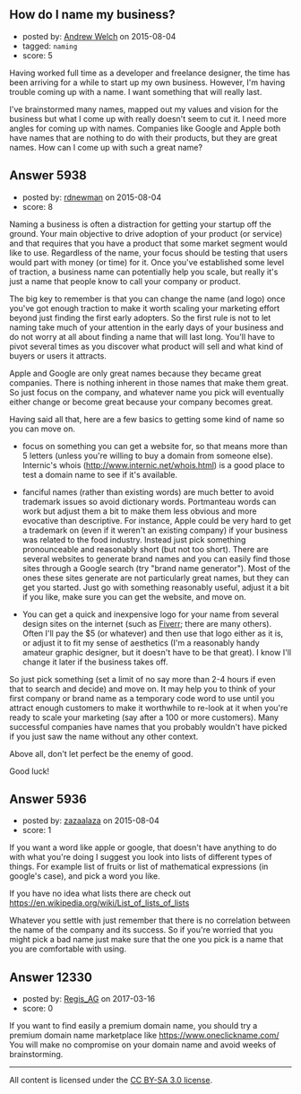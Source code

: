 ## How do I name my business?

- posted by: [Andrew Welch](https://stackexchange.com/users/112525/andrew-welch) on 2015-08-04
- tagged: `naming`
- score: 5

<p>Having worked full time as a developer and freelance designer, the time has been arriving for a while to start up my own business. However, I'm having trouble coming up with a name. I want something that will really last. </p>

<p>I've brainstormed many names, mapped out my values and vision for the business but what I come up with really doesn't seem to cut it. I need more angles for coming up with names. Companies like Google and Apple both have names that are nothing to do with their products, but they are great names. How can I come up with such a great name?</p>



## Answer 5938

- posted by: [rdnewman](https://stackexchange.com/users/3776977/rdnewman) on 2015-08-04
- score: 8

<p>Naming a business is often a distraction for getting your startup off the ground.  Your main objective to drive adoption of your product (or service) and that requires that you have a product that some market segment would like to use. Regardless of the name, your focus should be testing that users would part with money (or time) for it.   Once you've established some level of traction, a business name can potentially help you scale, but really it's just a name that people know to call your company or product.  </p>

<p>The big key to remember is that you can change the name (and logo) once you've got enough traction to make it worth scaling your marketing effort beyond just finding the first early adopters.  So the first rule is not to let naming take much of your attention in the early days of your business and do not worry at all about finding a name that will last long.  You'll have to pivot several times as you discover what product will sell and what kind of buyers or users it attracts.  </p>

<p>Apple and Google are only great names because they became great companies.  There is nothing inherent in those names that make them great.  So just focus on the company, and whatever name you pick will eventually either change or become great because your company becomes great.</p>

<p>Having said all that, here are a few basics to getting some kind of name so you can move on.</p>

<ul>
<li><p>focus on something you can get a website for, so that means more than
5 letters (unless you're willing to buy a domain from someone else). 
Internic's whois (<a href="http://www.internic.net/whois.html">http://www.internic.net/whois.html</a>) is a good
place to test a domain name to see if it's available.</p></li>
<li><p>fanciful names (rather than existing words) are much better to avoid trademark issues so avoid dictionary words.  Portmanteau words can work but adjust them a bit to make them less obvious and more evocative than descriptive. 
For instance, Apple could be very hard to get a trademark on (even if
it weren't an existing company) if your business was related to the
food industry.  Instead just pick something pronounceable and
reasonably short (but not too short).  There are several websites to
generate brand names and you can easily find those sites through a
Google search (try "brand name generator").  Most of the ones these sites generate are not particularly
great names, but they can get you started.  Just go with something
reasonably useful, adjust it a bit if you like, make sure you can get
the website, and move on.</p></li>
<li><p>You can get a quick and inexpensive logo for your name from several design sites on the internet (such as <a href="https://www.fiverr.com">Fiverr</a>; there are many
others).  Often I'll pay the $5 (or whatever) and then use that
logo either as it is, or adjust it to fit my sense of aesthetics (I'm a
reasonably handy amateur graphic designer, but it doesn't have to be
that great).  I know I'll change it later if the business takes off.</p></li>
</ul>

<p>So just pick something (set a limit of no say more than 2-4 hours if even that to search and decide) and move on.  It may help you to think of your first company or brand name as a temporary code word to use until you attract enough customers to make it worthwhile to re-look at it when you're ready to scale your marketing (say after a 100 or more customers).  Many successful companies have names that you probably wouldn't have picked if you just saw the name without any other context.</p>

<p>Above all, don't let perfect be the enemy of good.</p>

<p>Good luck!</p>



## Answer 5936

- posted by: [zazaalaza](https://stackexchange.com/users/4672194/zazaalaza) on 2015-08-04
- score: 1

<p>If you want a word like apple or google, that doesn't have anything to do with what you're doing I suggest you look into lists of different types of things. For example list of fruits or list of mathematical expressions (in google's case), and pick a word you like. </p>

<p>If you have no idea what lists there are check out <a href="https://en.wikipedia.org/wiki/List_of_lists_of_lists" rel="nofollow">https://en.wikipedia.org/wiki/List_of_lists_of_lists</a></p>

<p>Whatever you settle with just remember that there is no correlation between the name of the company and its success. So if you're worried that you might pick a bad name just make sure that the one you pick is a name that you are comfortable with using.</p>



## Answer 12330

- posted by: [Regis_AG](https://stackexchange.com/users/169667/regis-ag) on 2017-03-16
- score: 0

<p>If you want to find easily a premium domain name, you should try a premium domain name marketplace like <a href="https://www.oneclickname.com/" rel="nofollow noreferrer">https://www.oneclickname.com/</a> You will make no compromise on your domain name and avoid weeks of brainstorming.</p>




---

All content is licensed under the [CC BY-SA 3.0 license](https://creativecommons.org/licenses/by-sa/3.0/).

